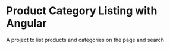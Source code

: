 # Product Category Listing with Angular
 A project to list products and categories on the page and search 
